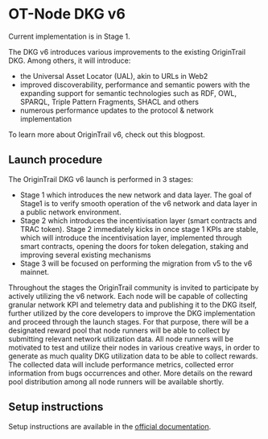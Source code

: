 # OT-Node DKG v6

Current implementation is in Stage 1.

The DKG v6 introduces various improvements to the existing OriginTrail DKG. Among others, it will introduce:
 - the Universal Asset Locator (UAL), akin to URLs in Web2
 - improved discoverability, performance and semantic powers with the expanding support for semantic technologies such as RDF, OWL, SPARQL, Triple Pattern Fragments, SHACL and others 
 - numerous performance updates to the protocol & network implementation

To learn more about OriginTrail v6, check out this blogpost.

## Launch procedure
The OriginTrail DKG v6 launch is performed in 3 stages:
 - Stage 1  which introduces the new network and data layer. The goal of Stage1 is to verify smooth operation of the v6 network and data layer in a public network environment.
 - Stage 2 which introduces the incentivisation layer (smart contracts and TRAC token). Stage 2 immediately kicks in once stage 1 KPIs are stable, which will introduce the incentivisation layer, implemented through smart contracts, opening the doors for token delegation, staking and improving several existing mechanisms
 - Stage 3 will be focused on performing the migration from v5 to the v6 mainnet.

Throughout the stages the OriginTrail community is invited to participate by actively utilizing the v6 network. Each node will be capable of collecting granular network KPI and telemetry data and publishing it to the DKG itself, further utilized by the core developers to improve the DKG implementation and proceed through the launch stages. For that purpose, there will be a designated reward pool that node runners will be able to collect by submitting relevant network utilization data. All node runners will be motivated to test and utilize their nodes in various creative ways, in order to generate as much quality DKG utilization data to be able to collect rewards. The collected data will include performance metrics, collected error information from bugs occurrences and other. More details on the reward pool distribution among all node runners will be available shortly.

## Setup instructions

Setup instructions are available in the [official documentation](https://docs.origintrail.io/).
